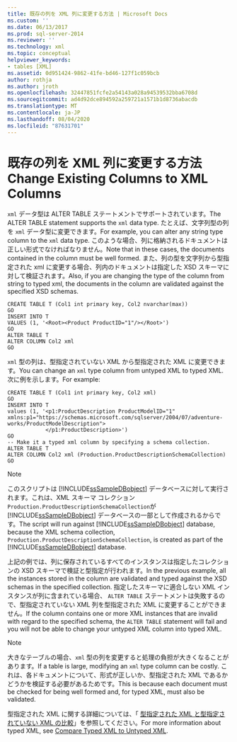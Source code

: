 ```yaml
---
title: 既存の列を XML 列に変更する方法 | Microsoft Docs
ms.custom: ''
ms.date: 06/13/2017
ms.prod: sql-server-2014
ms.reviewer: ''
ms.technology: xml
ms.topic: conceptual
helpviewer_keywords:
- tables [XML]
ms.assetid: 0d951424-9862-41fe-bd46-127f1c059bcb
author: rothja
ms.author: jroth
ms.openlocfilehash: 32447851fcfe2a54143a028a94539532bba6708d
ms.sourcegitcommit: ad4d92dce894592a259721a1571b1d8736abacdb
ms.translationtype: MT
ms.contentlocale: ja-JP
ms.lasthandoff: 08/04/2020
ms.locfileid: "87631701"
---
```

# <a name="change-existing-columns-to-xml-columns"></a><span data-ttu-id="8fa32-102">既存の列を XML 列に変更する方法</span><span class="sxs-lookup"><span data-stu-id="8fa32-102">Change Existing Columns to XML Columns</span></span>
  <span data-ttu-id="8fa32-103">`xml` データ型は ALTER TABLE ステートメントでサポートされています。</span><span class="sxs-lookup"><span data-stu-id="8fa32-103">The ALTER TABLE statement supports the `xml` data type.</span></span> <span data-ttu-id="8fa32-104">たとえば、文字列型の列を `xml` データ型に変更できます。</span><span class="sxs-lookup"><span data-stu-id="8fa32-104">For example, you can alter any string type column to the `xml` data type.</span></span> <span data-ttu-id="8fa32-105">このような場合、列に格納されるドキュメントは正しい形式でなければなりません。</span><span class="sxs-lookup"><span data-stu-id="8fa32-105">Note that in these cases, the documents contained in the column must be well formed.</span></span> <span data-ttu-id="8fa32-106">また、列の型を文字列から型指定された xml に変更する場合、列内のドキュメントは指定した XSD スキーマに対して検証されます。</span><span class="sxs-lookup"><span data-stu-id="8fa32-106">Also, if you are changing the type of the column from string to typed xml, the documents in the column are validated against the specified XSD schemas.</span></span>  
  
```  
CREATE TABLE T (Col1 int primary key, Col2 nvarchar(max))  
GO  
INSERT INTO T   
VALUES (1, '<Root><Product ProductID="1"/></Root>')  
GO  
ALTER TABLE T   
ALTER COLUMN Col2 xml  
GO  
```  
  
 <span data-ttu-id="8fa32-107">`xml` 型の列は、型指定されていない XML から型指定された XML に変更できます。</span><span class="sxs-lookup"><span data-stu-id="8fa32-107">You can change an `xml` type column from untyped XML to typed XML.</span></span> <span data-ttu-id="8fa32-108">次に例を示します。</span><span class="sxs-lookup"><span data-stu-id="8fa32-108">For example:</span></span>  
  
```  
CREATE TABLE T (Col1 int primary key, Col2 xml)  
GO  
INSERT INTO T   
values (1, '<p1:ProductDescription ProductModelID="1"   
xmlns:p1="https://schemas.microsoft.com/sqlserver/2004/07/adventure-works/ProductModelDescription">  
            </p1:ProductDescription>')  
GO   
-- Make it a typed xml column by specifying a schema collection.  
ALTER TABLE T   
ALTER COLUMN Col2 xml (Production.ProductDescriptionSchemaCollection)  
GO  
```  
  
> [!NOTE]  
>  <span data-ttu-id="8fa32-109">このスクリプトは [!INCLUDE[ssSampleDBobject](../../includes/sssampledbobject-md.md)] データベースに対して実行されます。これは、XML スキーマ コレクション `Production.ProductDescriptionSchemaCollection`が [!INCLUDE[ssSampleDBobject](../../includes/sssampledbobject-md.md)] データベースの一部として作成されるからです。</span><span class="sxs-lookup"><span data-stu-id="8fa32-109">The script will run against [!INCLUDE[ssSampleDBobject](../../includes/sssampledbobject-md.md)] database, because the XML schema collection, `Production.ProductDescriptionSchemaCollection`, is created as part of the [!INCLUDE[ssSampleDBobject](../../includes/sssampledbobject-md.md)] database.</span></span>  
  
 <span data-ttu-id="8fa32-110">上記の例では、列に保存されているすべてのインスタンスは指定したコレクションの XSD スキーマで検証と型指定が行われます。</span><span class="sxs-lookup"><span data-stu-id="8fa32-110">In the previous example, all the instances stored in the column are validated and typed against the XSD schemas in the specified collection.</span></span> <span data-ttu-id="8fa32-111">指定したスキーマに適合しない XML インスタンスが列に含まれている場合、 `ALTER TABLE` ステートメントは失敗するので、型指定されていない XML 列を型指定された XML に変更することができません。</span><span class="sxs-lookup"><span data-stu-id="8fa32-111">If the column contains one or more XML instances that are invalid with regard to the specified schema, the `ALTER TABLE` statement will fail and you will not be able to change your untyped XML column into typed XML.</span></span>  
  
> [!NOTE]  
>  <span data-ttu-id="8fa32-112">大きなテーブルの場合、`xml` 型の列を変更すると処理の負担が大きくなることがあります。</span><span class="sxs-lookup"><span data-stu-id="8fa32-112">If a table is large, modifying an `xml` type column can be costly.</span></span> <span data-ttu-id="8fa32-113">これは、各ドキュメントについて、形式が正しいか、型指定された XML であるかどうかを検証する必要があるためです。</span><span class="sxs-lookup"><span data-stu-id="8fa32-113">This is because each document must be checked for being well formed and, for typed XML, must also be validated.</span></span>  
  
 <span data-ttu-id="8fa32-114">型指定された XML に関する詳細については、「 [型指定された XML と型指定されていない XML の比較](compare-typed-xml-to-untyped-xml.md)」を参照してください。</span><span class="sxs-lookup"><span data-stu-id="8fa32-114">For more information about typed XML, see [Compare Typed XML to Untyped XML](compare-typed-xml-to-untyped-xml.md).</span></span>  
  
  
